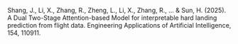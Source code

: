 Shang, J., Li, X., Zhang, R., Zheng, L., Li, X., Zhang, R., ... & Sun, H. (2025). A Dual Two-Stage Attention-based Model for interpretable hard landing prediction from flight data. Engineering Applications of Artificial Intelligence, 154, 110911.
